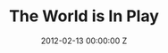 ---
title: The World is In Play
image: "/uploads/the-world-is-in-play.jpg"
brand: Sony
agency: 180 Amsterdam
production-company: Independent Films
date: 2012-02-13 00:00:00 Z
director: Cary Fukunaga
with:
imdb:
video: 281648476
layout: project
is-in-production: 
---